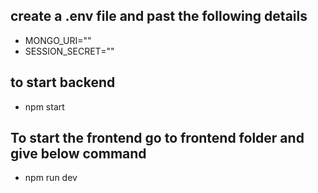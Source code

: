 ## create a .env file and past the following details 
- MONGO_URI=""
- SESSION_SECRET=""
## to start backend 
- npm start

## To start the frontend go to frontend folder and give below command
- npm run dev
